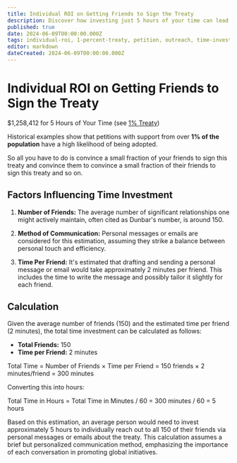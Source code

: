 ```yaml
---
title: Individual ROI on Getting Friends to Sign the Treaty
description: Discover how investing just 5 hours of your time can lead to significant impact in garnering support for global initiatives through your friends.
published: true
date: 2024-06-09T00:00:00.000Z
tags: individual-roi, 1-percent-treaty, petition, outreach, time-investment
editor: markdown
dateCreated: 2024-06-09T00:00:00.000Z
---
```


# Individual ROI on Getting Friends to Sign the Treaty

$1,258,412 for 5 Hours of Your Time (see [1% Treaty](1-percent-treaty.md))

Historical examples show that petitions with support from over **1% of the population** have a high likelihood of being adopted.

So all you have to do is convince a small fraction of your friends to sign this treaty and convince them to convince a small fraction of their friends to sign this treaty and so on.

## Factors Influencing Time Investment

1. **Number of Friends:** The average number of significant relationships one might actively maintain, often cited as Dunbar's number, is around 150.

2. **Method of Communication:** Personal messages or emails are considered for this estimation, assuming they strike a balance between personal touch and efficiency.

3. **Time Per Friend:** It's estimated that drafting and sending a personal message or email would take approximately 2 minutes per friend. This includes the time to write the message and possibly tailor it slightly for each friend.

## Calculation

Given the average number of friends (150) and the estimated time per friend (2 minutes), the total time investment can be calculated as follows:

- **Total Friends:** 150
- **Time per Friend:** 2 minutes

Total Time = Number of Friends × Time per Friend
= 150 friends × 2 minutes/friend
= 300 minutes

Converting this into hours:

Total Time in Hours = Total Time in Minutes / 60
= 300 minutes / 60
= 5 hours

Based on this estimation, an average person would need to invest approximately 5 hours to individually reach out to all 150 of their friends via personal messages or emails about the treaty. This calculation assumes a brief but personalized communication method, emphasizing the importance of each conversation in promoting global initiatives.
